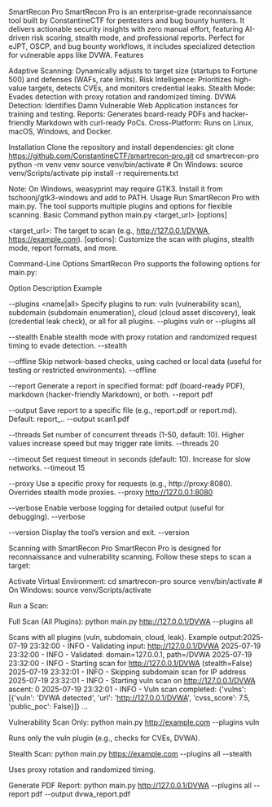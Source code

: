 SmartRecon Pro
SmartRecon Pro is an enterprise-grade reconnaissance tool built by ConstantineCTF for pentesters and bug bounty hunters. It delivers actionable security insights with zero manual effort, featuring AI-driven risk scoring, stealth mode, and professional reports. Perfect for eJPT, OSCP, and bug bounty workflows, it includes specialized detection for vulnerable apps like DVWA.
Features

Adaptive Scanning: Dynamically adjusts to target size (startups to Fortune 500) and defenses (WAFs, rate limits).
Risk Intelligence: Prioritizes high-value targets, detects CVEs, and monitors credential leaks.
Stealth Mode: Evades detection with proxy rotation and randomized timing.
DVWA Detection: Identifies Damn Vulnerable Web Application instances for training and testing.
Reports: Generates board-ready PDFs and hacker-friendly Markdown with curl-ready PoCs.
Cross-Platform: Runs on Linux, macOS, Windows, and Docker.

Installation
Clone the repository and install dependencies:
git clone https://github.com/ConstantineCTF/smartrecon-pro.git
cd smartrecon-pro
python -m venv venv
source venv/bin/activate  # On Windows: source venv/Scripts/activate
pip install -r requirements.txt

Note: On Windows, weasyprint may require GTK3. Install it from tschoonj/gtk3-windows and add to PATH.
Usage
Run SmartRecon Pro with main.py. The tool supports multiple plugins and options for flexible scanning.
Basic Command
python main.py <target_url> [options]


<target_url>: The target to scan (e.g., http://127.0.0.1/DVWA, https://example.com).
[options]: Customize the scan with plugins, stealth mode, report formats, and more.

Command-Line Options
SmartRecon Pro supports the following options for main.py:



Option
Description
Example



--plugins <name|all>
Specify plugins to run: vuln (vulnerability scan), subdomain (subdomain enumeration), cloud (cloud asset discovery), leak (credential leak check), or all for all plugins.
--plugins vuln or --plugins all


--stealth
Enable stealth mode with proxy rotation and randomized request timing to evade detection.
--stealth


--offline
Skip network-based checks, using cached or local data (useful for testing or restricted environments).
--offline


--report <format>
Generate a report in specified format: pdf (board-ready PDF), markdown (hacker-friendly Markdown), or both.
--report pdf


--output <file>
Save report to a specific file (e.g., report.pdf or report.md). Default: report_<timestamp>.<format>.
--output scan1.pdf


--threads <number>
Set number of concurrent threads (1-50, default: 10). Higher values increase speed but may trigger rate limits.
--threads 20


--timeout <seconds>
Set request timeout in seconds (default: 10). Increase for slow networks.
--timeout 15


--proxy <url>
Use a specific proxy for requests (e.g., http://proxy:8080). Overrides stealth mode proxies.
--proxy http://127.0.0.1:8080


--verbose
Enable verbose logging for detailed output (useful for debugging).
--verbose


--version
Display the tool’s version and exit.
--version


Scanning with SmartRecon Pro
SmartRecon Pro is designed for reconnaissance and vulnerability scanning. Follow these steps to scan a target:

Activate Virtual Environment:
cd smartrecon-pro
source venv/bin/activate  # On Windows: source venv/Scripts/activate


Run a Scan:

Full Scan (All Plugins):
python main.py http://127.0.0.1/DVWA --plugins all


Scans with all plugins (vuln, subdomain, cloud, leak).
Example output:2025-07-19 23:32:00 - INFO - Validating input: http://127.0.0.1/DVWA
2025-07-19 23:32:00 - INFO - Validated: domain=127.0.0.1, path=/DVWA
2025-07-19 23:32:00 - INFO - Starting scan for http://127.0.0.1/DVWA (stealth=False)
2025-07-19 23:32:01 - INFO - Skipping subdomain scan for IP address
2025-07-19 23:32:01 - INFO - Starting vuln scan on http://127.0.0.1/DVWA ascent: 0
2025-07-19 23:32:01 - INFO - Vuln scan completed: {'vulns': [{'vuln': 'DVWA detected', 'url': 'http://127.0.0.1/DVWA', 'cvss_score': 7.5, 'public_poc': False}]}
...




Vulnerability Scan Only:
python main.py http://example.com --plugins vuln


Runs only the vuln plugin (e.g., checks for CVEs, DVWA).


Stealth Scan:
python main.py https://example.com --plugins all --stealth


Uses proxy rotation and randomized timing.


Generate PDF Report:
python main.py http://127.0.0.1/DVWA --plugins all --report pdf --output dvwa_report.pdf



